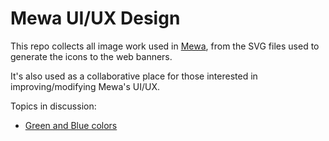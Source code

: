 # Mewa UI/UX Design

This repo collects all image work used in [Mewa](https://www.mewatools.com), from the SVG files used to generate the icons to the web banners.

It's also used as a collaborative place for those interested in improving/modifying Mewa's UI/UX.

Topics in discussion:
- [Green and Blue colors](https://github.com/goulart81/mewa-artwork/discussions/2)
